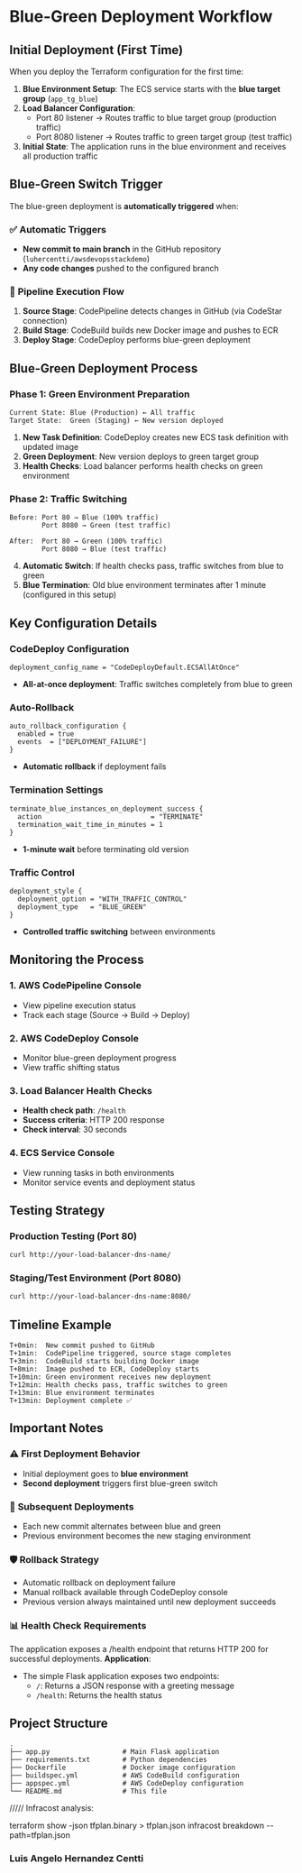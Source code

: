 # Blue-Green Deployment Workflow

## Initial Deployment (First Time)

When you deploy the Terraform configuration for the first time:

1. **Blue Environment Setup**: The ECS service starts with the **blue target group** (`app_tg_blue`)
2. **Load Balancer Configuration**: 
   - Port 80 listener → Routes traffic to blue target group (production traffic)
   - Port 8080 listener → Routes traffic to green target group (test traffic)
3. **Initial State**: The application runs in the blue environment and receives all production traffic

## Blue-Green Switch Trigger

The blue-green deployment is **automatically triggered** when:

### ✅ **Automatic Triggers**
- **New commit to main branch** in the GitHub repository (`luhercentti/awsdevopsstackdemo`)
- **Any code changes** pushed to the configured branch

### 🔄 **Pipeline Execution Flow**

1. **Source Stage**: CodePipeline detects changes in GitHub (via CodeStar connection)
2. **Build Stage**: CodeBuild builds new Docker image and pushes to ECR
3. **Deploy Stage**: CodeDeploy performs blue-green deployment

## Blue-Green Deployment Process

### Phase 1: Green Environment Preparation
```
Current State: Blue (Production) ← All traffic
Target State:  Green (Staging) ← New version deployed
```

1. **New Task Definition**: CodeDeploy creates new ECS task definition with updated image
2. **Green Deployment**: New version deploys to green target group
3. **Health Checks**: Load balancer performs health checks on green environment

### Phase 2: Traffic Switching
```
Before: Port 80 → Blue (100% traffic)
        Port 8080 → Green (test traffic)

After:  Port 80 → Green (100% traffic) 
        Port 8080 → Blue (test traffic)
```

4. **Automatic Switch**: If health checks pass, traffic switches from blue to green
5. **Blue Termination**: Old blue environment terminates after 1 minute (configured in this setup)

## Key Configuration Details

### CodeDeploy Configuration
```hcl
deployment_config_name = "CodeDeployDefault.ECSAllAtOnce"
```
- **All-at-once deployment**: Traffic switches completely from blue to green

### Auto-Rollback
```hcl
auto_rollback_configuration {
  enabled = true
  events  = ["DEPLOYMENT_FAILURE"]
}
```
- **Automatic rollback** if deployment fails

### Termination Settings
```hcl
terminate_blue_instances_on_deployment_success {
  action                           = "TERMINATE"
  termination_wait_time_in_minutes = 1
}
```
- **1-minute wait** before terminating old version

### Traffic Control
```hcl
deployment_style {
  deployment_option = "WITH_TRAFFIC_CONTROL"
  deployment_type   = "BLUE_GREEN"
}
```
- **Controlled traffic switching** between environments

## Monitoring the Process

### 1. **AWS CodePipeline Console**
- View pipeline execution status
- Track each stage (Source → Build → Deploy)

### 2. **AWS CodeDeploy Console**
- Monitor blue-green deployment progress
- View traffic shifting status

### 3. **Load Balancer Health Checks**
- **Health check path**: `/health`
- **Success criteria**: HTTP 200 response
- **Check interval**: 30 seconds

### 4. **ECS Service Console**
- View running tasks in both environments
- Monitor service events and deployment status

## Testing Strategy

### Production Testing (Port 80)
```bash
curl http://your-load-balancer-dns-name/
```

### Staging/Test Environment (Port 8080)
```bash
curl http://your-load-balancer-dns-name:8080/
```

## Timeline Example

```
T+0min:  New commit pushed to GitHub
T+1min:  CodePipeline triggered, source stage completes
T+3min:  CodeBuild starts building Docker image
T+8min:  Image pushed to ECR, CodeDeploy starts
T+10min: Green environment receives new deployment
T+12min: Health checks pass, traffic switches to green
T+13min: Blue environment terminates
T+13min: Deployment complete ✅
```

## Important Notes

### ⚠️ **First Deployment Behavior**
- Initial deployment goes to **blue environment**
- **Second deployment** triggers first blue-green switch

### 🔄 **Subsequent Deployments**
- Each new commit alternates between blue and green
- Previous environment becomes the new staging environment

### 🛡️ **Rollback Strategy**
- Automatic rollback on deployment failure
- Manual rollback available through CodeDeploy console
- Previous version always maintained until new deployment succeeds

### 📊 **Health Check Requirements**
The application exposes a /health endpoint that returns HTTP 200 for successful deployments.
**Application**:
   - The simple Flask application exposes two endpoints:
     - `/`: Returns a JSON response with a greeting message
     - `/health`: Returns the health status

## Project Structure

```
.
├── app.py                  # Main Flask application
├── requirements.txt        # Python dependencies
├── Dockerfile              # Docker image configuration
├── buildspec.yml           # AWS CodeBuild configuration
├── appspec.yml             # AWS CodeDeploy configuration
└── README.md               # This file
```

/////
Infracost analysis:

terraform show -json tfplan.binary > tfplan.json
infracost breakdown --path=tfplan.json


<h3><strong>Luis Angelo Hernandez Centti</strong></h3>
